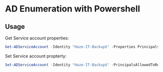 # AD Enumeration with Powershell

## Usage

Get Service account properties:

```powershell
Get-ADServiceAccount -Identity "Haze-IT-Backup$" -Properties PrincipalsAllowedToRetrieveManagedPassword
```

Set Service account propterty:

```powershell
Set-ADServiceAccount -Identity "Haze-IT-Backup$" -PrincipalsAllowedToRetrieveManagedPassword "mark.adams"
```